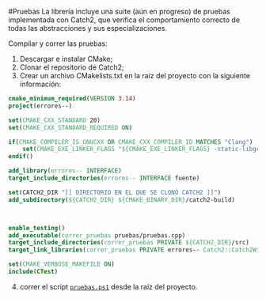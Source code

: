 #Pruebas
La librería incluye una suite (aún en progreso) de pruebas implementada con Catch2, que verifica el comportamiento correcto de todas las abstracciones y sus especializaciones.

Compilar y correr las pruebas:
1. Descargar e instalar CMake;
2. Clonar el repositorio de Catch2;
3. Crear un archivo CMakelists.txt en la raíz del proyecto con la siguiente información:
```cmake
cmake_minimum_required(VERSION 3.14)
project(errores--)

set(CMAKE_CXX_STANDARD 20)
set(CMAKE_CXX_STANDARD_REQUIRED ON)

if(CMAKE_COMPILER_IS_GNUCXX OR CMAKE_CXX_COMPILER_ID MATCHES "Clang")
    set(CMAKE_EXE_LINKER_FLAGS "${CMAKE_EXE_LINKER_FLAGS} -static-libgcc -static-libstdc++")
endif()

add_library(errores-- INTERFACE) 
target_include_directories(errores-- INTERFACE fuente)

set(CATCH2_DIR "[[ DIRECTORIO EN EL QUE SE CLONÓ CATCH2 ]]")
add_subdirectory(${CATCH2_DIR} ${CMAKE_BINARY_DIR}/catch2-build)



enable_testing()
add_executable(correr_pruebas pruebas/pruebas.cpp)
target_include_directories(correr_pruebas PRIVATE ${CATCH2_DIR}/src)
target_link_libraries(correr_pruebas PRIVATE errores-- Catch2::Catch2WithMain)

set(CMAKE_VERBOSE_MAKEFILE ON)
include(CTest)
```
4. correr el script [`pruebas.ps1`](/pruebas/compilar_pruebas.ps1) desde la raíz del proyecto.
